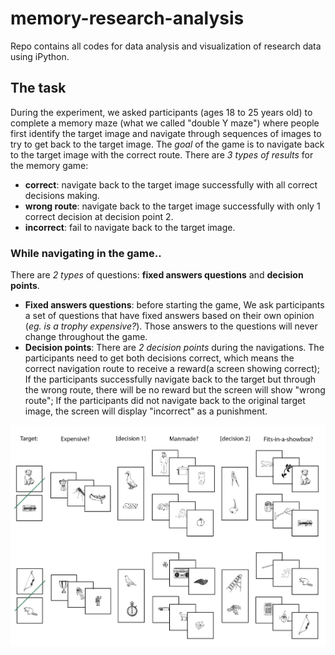 # **memory-research-analysis**
Repo contains all codes for data analysis and visualization of research data using iPython.

## The task
During the experiment, we asked participants (ages 18 to 25 years old) to complete a memory maze (what we called "double Y maze") where people first identify the target image and navigate through sequences of images to try to get back to the target image. The _goal_ of the game is to navigate back to the target image with the correct route. There are _3 types of results_ for the memory game:
- **correct**: navigate back to the target image successfully with all correct decisions making.
- **wrong route**: navigate back to the target image successfully with only 1 correct decision at decision point 2.
- **incorrect**: fail to navigate back to the target image.

### While navigating in the game..
There are _2 types_ of questions: **fixed answers questions** and **decision points**.
- **Fixed answers questions**: before starting the game, We ask participants a set of questions that have fixed answers based on their own opinion (_eg. is a trophy expensive?_). Those answers to the questions will never change throughout the game.
- **Decision points**: There are _2 decision points_ during the navigations. The participants need to get both decisions correct, which means the correct navigation route to receive a reward(a screen showing correct); If the participants successfully navigate back to the target but through the wrong route, there will be no reward but the screen will show "wrong route"; If the participants did not navigate back to the original target image, the screen will display "incorrect" as a punishment.

![maze design](doubleYmaze.png)
